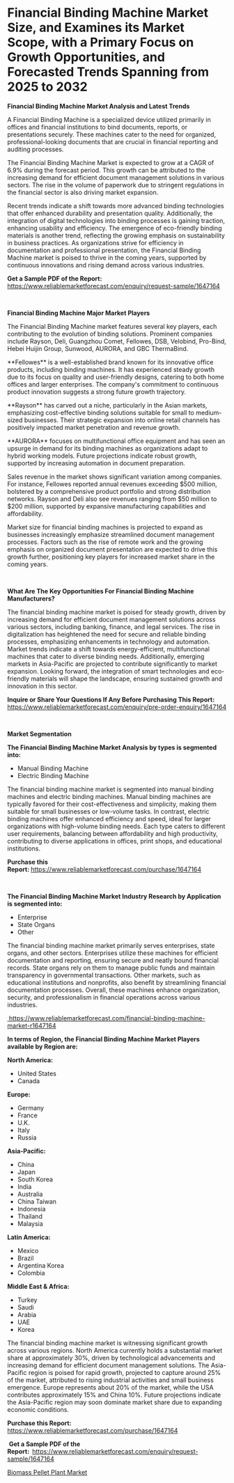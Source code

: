 <p><h1>Financial Binding Machine Market Size, and Examines its Market Scope, with a Primary Focus on Growth Opportunities, and Forecasted Trends Spanning from 2025 to 2032</h1></p><p><strong>Financial Binding Machine Market Analysis and Latest Trends</strong></p>
<p><p>A Financial Binding Machine is a specialized device utilized primarily in offices and financial institutions to bind documents, reports, or presentations securely. These machines cater to the need for organized, professional-looking documents that are crucial in financial reporting and auditing processes.</p><p>The Financial Binding Machine Market is expected to grow at a CAGR of 6.9% during the forecast period. This growth can be attributed to the increasing demand for efficient document management solutions in various sectors. The rise in the volume of paperwork due to stringent regulations in the financial sector is also driving market expansion. </p><p>Recent trends indicate a shift towards more advanced binding technologies that offer enhanced durability and presentation quality. Additionally, the integration of digital technologies into binding processes is gaining traction, enhancing usability and efficiency. The emergence of eco-friendly binding materials is another trend, reflecting the growing emphasis on sustainability in business practices. As organizations strive for efficiency in documentation and professional presentation, the Financial Binding Machine market is poised to thrive in the coming years, supported by continuous innovations and rising demand across various industries.</p></p>
<p><strong>Get a Sample PDF of the Report:&nbsp;</strong> <a href="https://www.reliablemarketforecast.com/enquiry/request-sample/1647164?utm_campaign=2447&utm_medium=2&utm_source=Github&utm_content=ia&utm_term=10042025&utm_id=financial-binding-machine">https://www.reliablemarketforecast.com/enquiry/request-sample/1647164</a></p>
<p>&nbsp;</p>
<p><strong>Financial Binding Machine Major Market Players</strong></p>
<p><p>The Financial Binding Machine market features several key players, each contributing to the evolution of binding solutions. Prominent companies include Rayson, Deli, Guangzhou Comet, Fellowes, DSB, Velobind, Pro-Bind, Hebei Huijin Group, Sunwood, AURORA, and GBC ThermaBind.</p><p>**Fellowes** is a well-established brand known for its innovative office products, including binding machines. It has experienced steady growth due to its focus on quality and user-friendly designs, catering to both home offices and larger enterprises. The company's commitment to continuous product innovation suggests a strong future growth trajectory.</p><p>**Rayson** has carved out a niche, particularly in the Asian markets, emphasizing cost-effective binding solutions suitable for small to medium-sized businesses. Their strategic expansion into online retail channels has positively impacted market penetration and revenue growth.</p><p>**AURORA** focuses on multifunctional office equipment and has seen an upsurge in demand for its binding machines as organizations adapt to hybrid working models. Future projections indicate robust growth, supported by increasing automation in document preparation.</p><p>Sales revenue in the market shows significant variation among companies. For instance, Fellowes reported annual revenues exceeding $500 million, bolstered by a comprehensive product portfolio and strong distribution networks. Rayson and Deli also see revenues ranging from $50 million to $200 million, supported by expansive manufacturing capabilities and affordability.</p><p>Market size for financial binding machines is projected to expand as businesses increasingly emphasize streamlined document management processes. Factors such as the rise of remote work and the growing emphasis on organized document presentation are expected to drive this growth further, positioning key players for increased market share in the coming years.</p></p>
<p>&nbsp;</p>
<p><strong>What Are The Key Opportunities For Financial Binding Machine Manufacturers?</strong></p>
<p><p>The financial binding machine market is poised for steady growth, driven by increasing demand for efficient document management solutions across various sectors, including banking, finance, and legal services. The rise in digitalization has heightened the need for secure and reliable binding processes, emphasizing enhancements in technology and automation. Market trends indicate a shift towards energy-efficient, multifunctional machines that cater to diverse binding needs. Additionally, emerging markets in Asia-Pacific are projected to contribute significantly to market expansion. Looking forward, the integration of smart technologies and eco-friendly materials will shape the landscape, ensuring sustained growth and innovation in this sector.</p></p>
<p><strong>Inquire or Share Your Questions If Any Before Purchasing This Report:</strong> <a href="https://www.reliablemarketforecast.com/enquiry/pre-order-enquiry/1647164?utm_campaign=2447&utm_medium=2&utm_source=Github&utm_content=ia&utm_term=10042025&utm_id=financial-binding-machine">https://www.reliablemarketforecast.com/enquiry/pre-order-enquiry/1647164</a></p>
<p>&nbsp;</p>
<p><strong>Market Segmentation</strong></p>
<p><strong>The Financial Binding Machine Market Analysis by types is segmented into:</strong></p>
<p><ul><li>Manual Binding Machine</li><li>Electric Binding Machine</li></ul></p>
<p><p>The financial binding machine market is segmented into manual binding machines and electric binding machines. Manual binding machines are typically favored for their cost-effectiveness and simplicity, making them suitable for small businesses or low-volume tasks. In contrast, electric binding machines offer enhanced efficiency and speed, ideal for larger organizations with high-volume binding needs. Each type caters to different user requirements, balancing between affordability and high productivity, contributing to diverse applications in offices, print shops, and educational institutions.</p></p>
<p><strong>Purchase this Report:&nbsp;</strong><a href="https://www.reliablemarketforecast.com/purchase/1647164?utm_campaign=2447&utm_medium=2&utm_source=Github&utm_content=ia&utm_term=10042025&utm_id=financial-binding-machine">https://www.reliablemarketforecast.com/purchase/1647164</a></p>
<p>&nbsp;</p>
<p><strong>The Financial Binding Machine Market Industry Research by Application is segmented into:</strong></p>
<p><ul><li>Enterprise</li><li>State Organs</li><li>Other</li></ul></p>
<p><p>The financial binding machine market primarily serves enterprises, state organs, and other sectors. Enterprises utilize these machines for efficient documentation and reporting, ensuring secure and neatly bound financial records. State organs rely on them to manage public funds and maintain transparency in governmental transactions. Other markets, such as educational institutions and nonprofits, also benefit by streamlining financial documentation processes. Overall, these machines enhance organization, security, and professionalism in financial operations across various industries.</p></p>
<p><a href="https://www.reliablemarketforecast.com/financial-binding-machine-market-r1647164?utm_campaign=2447&utm_medium=2&utm_source=Github&utm_content=ia&utm_term=10042025&utm_id=financial-binding-machine">&nbsp;https://www.reliablemarketforecast.com/financial-binding-machine-market-r1647164</a></p>
<p><strong>In terms of Region, the Financial Binding Machine Market Players available by Region are:</strong></p>
<p>
    <p> <strong> North America: </strong>
        <ul>
            <li>United States</li>
            <li>Canada</li>
        </ul>
        </p> 
    <p> <strong> Europe: </strong>
        <ul>
            <li>Germany</li>
            <li>France</li>
            <li>U.K.</li>
            <li>Italy</li>
            <li>Russia</li>
        </ul>
        </p> 
    <p> <strong> Asia-Pacific: </strong>
        <ul>
            <li>China</li>
            <li>Japan</li>
            <li>South Korea</li>
            <li>India</li>
            <li>Australia</li>
            <li>China Taiwan</li>
            <li>Indonesia</li>
            <li>Thailand</li>
            <li>Malaysia</li>
        </ul>
        </p> 
    <p> <strong> Latin America: </strong>
        <ul>
            <li>Mexico</li>
            <li>Brazil</li>
            <li>Argentina Korea</li>
            <li>Colombia</li>
        </ul>
        </p> 
    <p> <strong> Middle East & Africa: </strong>
        <ul>
            <li>Turkey</li>
            <li>Saudi</li>
            <li>Arabia</li>
            <li>UAE</li>
            <li>Korea</li>
        </ul>
    </p>
    </p>
<p><p>The financial binding machine market is witnessing significant growth across various regions. North America currently holds a substantial market share at approximately 30%, driven by technological advancements and increasing demand for efficient document management solutions. The Asia-Pacific region is poised for rapid growth, projected to capture around 25% of the market, attributed to rising industrial activities and small business emergence. Europe represents about 20% of the market, while the USA contributes approximately 15% and China 10%. Future projections indicate the Asia-Pacific region may soon dominate market share due to expanding economic conditions.</p></p>
<p><strong>Purchase this Report: </strong><a href="https://www.reliablemarketforecast.com/purchase/1647164?utm_campaign=2447&utm_medium=2&utm_source=Github&utm_content=ia&utm_term=10042025&utm_id=financial-binding-machine">https://www.reliablemarketforecast.com/purchase/1647164</a></p>
<p>&nbsp;<strong>Get a Sample PDF of the Report:&nbsp;&nbsp;</strong><a href="https://www.reliablemarketforecast.com/enquiry/request-sample/1647164?utm_campaign=2447&utm_medium=2&utm_source=Github&utm_content=ia&utm_term=10042025&utm_id=financial-binding-machine">https://www.reliablemarketforecast.com/enquiry/request-sample/1647164</a></p>
<p><strong></strong></p>
<p><p><a href="https://github.com/wantadhagino/Market-Research-Report-List-1/blob/main/biomass-pellet-plant-market.md?utm_campaign=2447&utm_medium=2&utm_source=Github&utm_content=ia&utm_term=10042025&utm_id=financial-binding-machine">Biomass Pellet Plant Market</a></p></p>